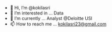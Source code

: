 - 👋 Hi, I’m @kokilasri
- 👀 I’m interested in ... Data
- 🌱 I’m currently ... Analyst @Deloitte USI
- 📫 How to reach me ... kokilasri23@gmail.com

<!---
kokilasri/kokilasri is a ✨ special ✨ repository because its `README.md` (this file) appears on your GitHub profile.
You can click the Preview link to take a look at your changes.
--->
